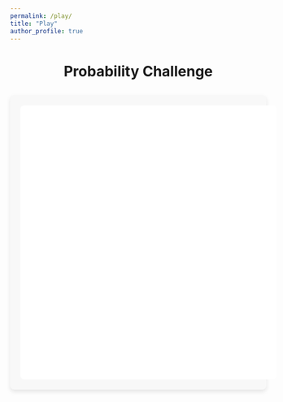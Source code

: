 ```yaml
---
permalink: /play/
title: "Play"
author_profile: true
---
```


<div class="play-container">
  <h1>Probability Challenge</h1>
  
  <div class="game-wrapper">
    <div id="game-container">
      <div id="game-board">
        <div id="coin-container">
          <div id="coin">
            <div class="heads"></div>
            <div class="tails"></div>
          </div>
        </div>
        
        <div id="dice-container">
          <div id="dice">
            <div class="dice-face" id="dice-face"></div>
          </div>
        </div>
        
        <div id="card-container">
          <div id="card">
            <div class="card-inner">
              <div class="card-front"></div>
              <div class="card-back"></div>
            </div>
          </div>
        </div>
      </div>
      
      <div id="challenge-display"></div>
      <div id="score-display">Score: <span id="score">0</span> / <span id="total-rounds">0</span></div>
      
      <div id="controls">
        <div id="options-container"></div>
        <button id="start-btn" class="game-btn">Start Game</button>
        <button id="next-btn" class="game-btn" style="display: none;">Next Challenge</button>
      </div>
      
      <div id="instructions">
        <h2>How to Play</h2>
        <p>Test your understanding of probability with fun challenges!</p>
        <p>You'll face 10 probability-based scenarios with coins, dice, and cards.</p>
        <p>Make predictions based on probability theory and see how many you get right.</p>
      </div>
      
      <div id="result" style="display: none;"></div>
    </div>
  </div>
</div>

<style>
  .play-container {
    max-width: 800px;
    margin: 0 auto;
    text-align: center;
  }
  
  .game-wrapper {
    margin: 30px auto;
    border-radius: 8px;
    background-color: #f8f8f8;
    padding: 20px;
    box-shadow: 0 4px 8px rgba(0,0,0,0.1);
  }
  
  #game-container {
    position: relative;
    width: 100%;
    height: 500px;
    border: 2px solid var(--darker-purple);
    border-radius: 8px;
    background-color: white;
    overflow: hidden;
    padding: 20px;
  }
  
  #game-board {
    display: flex;
    justify-content: space-around;
    align-items: center;
    height: 200px;
    margin-bottom: 20px;
    display: none;
  }
  
  /* Coin styling */
  #coin-container {
    width: 100px;
    height: 100px;
    perspective: 1000px;
  }
  
  #coin {
    width: 100%;
    height: 100%;
    position: relative;
    transition: transform 1s;
    transform-style: preserve-3d;
  }
  
  .heads, .tails {
    position: absolute;
    width: 100%;
    height: 100%;
    border-radius: 50%;
    backface-visibility: hidden;
    display: flex;
    align-items: center;
    justify-content: center;
    font-weight: bold;
    font-size: 1.5em;
    border: 2px solid #ccc;
  }
  
  .heads {
    background-color: gold;
    color: #333;
  }
  
  .heads:after {
    content: 'H';
  }
  
  .tails {
    background-color: silver;
    color: #333;
    transform: rotateY(180deg);
  }
  
  .tails:after {
    content: 'T';
  }
  
  /* Dice styling */
  #dice-container {
    width: 100px;
    height: 100px;
    perspective: 1000px;
  }
  
  #dice {
    width: 100%;
    height: 100%;
    position: relative;
    transform-style: preserve-3d;
    transition: transform 1s;
  }
  
  .dice-face {
    width: 100%;
    height: 100%;
    border-radius: 10px;
    background-color: white;
    border: 2px solid #333;
    display: flex;
    align-items: center;
    justify-content: center;
    font-size: 2.5em;
    font-weight: bold;
  }
  
  /* Card styling */
  #card-container {
    width: 80px;
    height: 120px;
    perspective: 1000px;
  }
  
  #card {
    width: 100%;
    height: 100%;
    position: relative;
    transition: transform 0.8s;
    transform-style: preserve-3d;
  }
  
  .card-inner {
    position: relative;
    width: 100%;
    height: 100%;
    text-align: center;
    transition: transform 0.8s;
    transform-style: preserve-3d;
  }
  
  .card-front, .card-back {
    position: absolute;
    width: 100%;
    height: 100%;
    backface-visibility: hidden;
    border-radius: 8px;
    border: 1px solid #333;
  }
  
  .card-front {
    background-color: white;
    color: black;
    display: flex;
    align-items: center;
    justify-content: center;
    font-weight: bold;
    font-size: 1.5em;
  }
  
  .card-back {
    background-color: var(--darker-purple);
    background-image: repeating-linear-gradient(
      45deg, 
      var(--darker-purple), 
      var(--darker-purple) 10px, 
      var(--darkest-purple) 10px, 
      var(--darkest-purple) 20px
    );
    transform: rotateY(180deg);
  }
  
  #challenge-display {
    background-color: #f5f0f5;
    padding: 15px;
    border-radius: 8px;
    margin: 15px 0;
    font-size: 1.1em;
    border-left: 4px solid var(--darker-purple);
    text-align: left;
    min-height: 60px;
  }
  
  #score-display {
    font-size: 18px;
    font-weight: bold;
    padding: 5px 10px;
    background-color: rgba(255, 255, 255, 0.8);
    border-radius: 5px;
    margin: 10px 0;
    text-align: right;
  }
  
  #controls {
    margin: 20px 0;
    display: flex;
    flex-direction: column;
    align-items: center;
  }
  
  #options-container {
    display: flex;
    flex-wrap: wrap;
    justify-content: center;
    gap: 10px;
    margin-bottom: 15px;
    width: 100%;
  }
  
  .option-btn {
    padding: 8px 15px;
    background-color: white;
    border: 2px solid var(--darker-purple);
    color: var(--darker-purple);
    border-radius: 5px;
    cursor: pointer;
    font-weight: bold;
    transition: all 0.3s ease;
  }
  
  .option-btn:hover {
    background-color: var(--light-purple);
  }
  
  .option-btn.selected {
    background-color: var(--darker-purple);
    color: white;
  }
  
  .game-btn {
    margin: 10px 5px;
    padding: 10px 20px;
    background-color: var(--darker-purple);
    color: white;
    border: none;
    border-radius: 5px;
    cursor: pointer;
    font-size: 16px;
    font-weight: bold;
  }
  
  .game-btn:hover {
    background-color: var(--darkest-purple);
  }
  
  #instructions {
    padding: 15px;
    margin-top: 20px;
    text-align: center;
  }
  
  #result {
    margin-top: 20px;
    padding: 15px;
    border-radius: 8px;
    font-weight: bold;
    text-align: center;
  }
  
  .correct {
    background-color: #d4edda;
    color: #155724;
    border: 1px solid #c3e6cb;
  }
  
  .incorrect {
    background-color: #f8d7da;
    color: #721c24;
    border: 1px solid #f5c6cb;
  }
  
  .final-result {
    margin-top: 30px;
    padding: 20px;
    background-color: #f5f0f5;
    border-radius: 8px;
    text-align: center;
  }
  
  @media (max-width: 600px) {
    #game-board {
      flex-direction: column;
      height: auto;
      gap: 20px;
    }
    
    #options-container {
      flex-direction: column;
    }
  }
</style>

<script>
document.addEventListener('DOMContentLoaded', function() {
  // DOM elements
  const gameBoard = document.getElementById('game-board');
  const coin = document.getElementById('coin');
  const dice = document.getElementById('dice');
  const diceFace = document.getElementById('dice-face');
  const card = document.querySelector('.card-inner');
  const cardFront = document.querySelector('.card-front');
  const challengeDisplay = document.getElementById('challenge-display');
  const scoreDisplay = document.getElementById('score');
  const totalRoundsDisplay = document.getElementById('total-rounds');
  const optionsContainer = document.getElementById('options-container');
  const startBtn = document.getElementById('start-btn');
  const nextBtn = document.getElementById('next-btn');
  const instructions = document.getElementById('instructions');
  const resultDisplay = document.getElementById('result');
  
  // Game state
  let score = 0;
  let currentRound = 0;
  let totalRounds = 10;
  let selectedOption = null;
  let correctAnswer = null;
  let gameActive = false;
  let currentChallenge = null;
  
  // Challenge types
  const challengeTypes = [
    'coin_flip',
    'coin_sequence',
    'dice_roll',
    'dice_sum',
    'card_color',
    'card_suit',
    'card_value',
    'combined_probability'
  ];
  
  // Card values and suits
  const cardValues = ['A', '2', '3', '4', '5', '6', '7', '8', '9', '10', 'J', 'Q', 'K'];
  const cardSuits = ['♥', '♦', '♣', '♠'];
  const redSuits = ['♥', '♦'];
  
  // Initialize the game
  function initGame() {
    score = 0;
    currentRound = 0;
    gameActive = true;
    scoreDisplay.textContent = score;
    totalRoundsDisplay.textContent = totalRounds;
    
    startBtn.style.display = 'none';
    instructions.style.display = 'none';
    gameBoard.style.display = 'flex';
    
    nextChallenge();
  }
  
  // Generate the next challenge
  function nextChallenge() {
    if (currentRound >= totalRounds) {
      endGame();
      return;
    }
    
    currentRound++;
    resultDisplay.style.display = 'none';
    nextBtn.style.display = 'none';
    
    // Reset all animations and displays
    coin.style.transform = '';
    dice.style.transform = '';
    card.style.transform = '';
    
    // Randomly select a challenge type
    const challengeType = challengeTypes[Math.floor(Math.random() * challengeTypes.length)];
    generateChallenge(challengeType);
  }
  
  // Generate a specific challenge
  function generateChallenge(type) {
    optionsContainer.innerHTML = '';
    currentChallenge = type;
    
    switch(type) {
      case 'coin_flip':
        createCoinFlipChallenge();
        break;
      case 'coin_sequence':
        createCoinSequenceChallenge();
        break;
      case 'dice_roll':
        createDiceRollChallenge();
        break;
      case 'dice_sum':
        createDiceSumChallenge();
        break;
      case 'card_color':
        createCardColorChallenge();
        break;
      case 'card_suit':
        createCardSuitChallenge();
        break;
      case 'card_value':
        createCardValueChallenge();
        break;
      case 'combined_probability':
        createCombinedProbabilityChallenge();
        break;
    }
  }
  
  // Challenge creators
  function createCoinFlipChallenge() {
    challengeDisplay.innerHTML = "What is the probability of flipping a coin and getting heads?";
    
    const options = ["1/2 (50%)", "1/3 (33.3%)", "2/3 (66.7%)"];
    correctAnswer = "1/2 (50%)";
    
    createOptions(options);
  }
  
  function createCoinSequenceChallenge() {
    challengeDisplay.innerHTML = "What is the probability of flipping a coin 3 times and getting all heads?";
    
    const options = ["1/8 (12.5%)", "1/4 (25%)", "3/8 (37.5%)", "1/2 (50%)"];
    correctAnswer = "1/8 (12.5%)";
    
    createOptions(options);
  }
  
  function createDiceRollChallenge() {
    challengeDisplay.innerHTML = "What is the probability of rolling a 6 on a standard six-sided die?";
    
    const options = ["1/6 (16.7%)", "1/3 (33.3%)", "1/2 (50%)"];
    correctAnswer = "1/6 (16.7%)";
    
    createOptions(options);
  }
  
  function createDiceSumChallenge() {
    challengeDisplay.innerHTML = "When rolling two six-sided dice, what is the probability of getting a sum of 7?";
    
    const options = ["1/6 (16.7%)", "5/36 (13.9%)", "1/12 (8.3%)", "6/36 (16.7%)"];
    correctAnswer = "6/36 (16.7%)";
    
    createOptions(options);
  }
  
  function createCardColorChallenge() {
    challengeDisplay.innerHTML = "What is the probability of drawing a red card (hearts or diamonds) from a standard 52-card deck?";
    
    const options = ["1/4 (25%)", "1/2 (50%)", "3/4 (75%)"];
    correctAnswer = "1/2 (50%)";
    
    createOptions(options);
  }
  
  function createCardSuitChallenge() {
    challengeDisplay.innerHTML = "What is the probability of drawing a club from a standard 52-card deck?";
    
    const options = ["1/4 (25%)", "1/3 (33.3%)", "1/2 (50%)"];
    correctAnswer = "1/4 (25%)";
    
    createOptions(options);
  }
  
  function createCardValueChallenge() {
    challengeDisplay.innerHTML = "What is the probability of drawing a face card (Jack, Queen, or King) from a standard 52-card deck?";
    
    const options = ["3/13 (23.1%)", "1/4 (25%)", "3/26 (11.5%)"];
    correctAnswer = "3/13 (23.1%)";
    
    createOptions(options);
  }
  
  function createCombinedProbabilityChallenge() {
    challengeDisplay.innerHTML = "What is the probability of rolling a six-sided die and flipping a coin, and getting both a 3 and heads?";
    
    const options = ["1/12 (8.3%)", "1/6 (16.7%)", "1/3 (33.3%)"];
    correctAnswer = "1/12 (8.3%)";
    
    createOptions(options);
  }
  
  // Create option buttons
  function createOptions(options) {
    options.forEach(option => {
      const button = document.createElement('button');
      button.className = 'option-btn';
      button.textContent = option;
      button.addEventListener('click', () => selectOption(option, button));
      optionsContainer.appendChild(button);
    });
  }
  
  // Handle option selection
  function selectOption(option, button) {
    // Reset all buttons
    document.querySelectorAll('.option-btn').forEach(btn => {
      btn.classList.remove('selected');
    });
    
    // Select the clicked button
    button.classList.add('selected');
    selectedOption = option;
    
    // Show animation based on challenge type
    if (currentChallenge.includes('coin')) {
      flipCoin();
    } else if (currentChallenge.includes('dice')) {
      rollDice();
    } else if (currentChallenge.includes('card')) {
      drawCard();
    } else {
      // For combined challenges, show both animations
      flipCoin();
      setTimeout(rollDice, 300);
    }
    
    // After a delay, check the answer
    setTimeout(checkAnswer, 1500);
  }
  
  // Animation functions
  function flipCoin() {
    const random = Math.random();
    coin.style.transform = `rotateY(${random < 0.5 ? 0 : 180}deg)`;
  }
  
  function rollDice() {
    const random = Math.floor(Math.random() * 6) + 1;
    dice.style.transform = `rotateX(${random * 60}deg) rotateY(${random * 90}deg)`;
    diceFace.textContent = random;
  }
  
  function drawCard() {
    const randomValue = cardValues[Math.floor(Math.random() * cardValues.length)];
    const randomSuit = cardSuits[Math.floor(Math.random() * cardSuits.length)];
    const color = redSuits.includes(randomSuit) ? 'red' : 'black';
    
    cardFront.textContent = `${randomValue}${randomSuit}`;
    cardFront.style.color = color;
    card.style.transform = 'rotateY(180deg)';
  }
  
  // Check the selected answer
  function checkAnswer() {
    if (selectedOption === correctAnswer) {
      score++;
      scoreDisplay.textContent = score;
      resultDisplay.innerHTML = "Correct! 🎉";
      resultDisplay.className = "correct";
    } else {
      resultDisplay.innerHTML = `Incorrect. The correct answer is ${correctAnswer}.`;
      resultDisplay.className = "incorrect";
    }
    
    resultDisplay.style.display = 'block';
    nextBtn.style.display = 'block';
  }
  
  // End the game and show results
  function endGame() {
    gameActive = false;
    gameBoard.style.display = 'none';
    optionsContainer.innerHTML = '';
    challengeDisplay.innerHTML = '';
    nextBtn.style.display = 'none';
    
    const percentage = Math.round((score / totalRounds) * 100);
    let message;
    
    if (percentage >= 90) {
      message = "Excellent! You're a probability master!";
    } else if (percentage >= 70) {
      message = "Great job! You have a solid understanding of probability.";
    } else if (percentage >= 50) {
      message = "Good effort! Keep practicing probability concepts.";
    } else {
      message = "Keep learning! Probability can be tricky, but you'll get better with practice.";
    }
    
    instructions.innerHTML = `
      <div class="final-result">
        <h2>Game Complete!</h2>
        <p>Your score: ${score} out of ${totalRounds} (${percentage}%)</p>
        <p>${message}</p>
      </div>
    `;
    
    instructions.style.display = 'block';
    startBtn.textContent = 'Play Again';
    startBtn.style.display = 'block';
  }
  
  // Event listeners
  startBtn.addEventListener('click', initGame);
  nextBtn.addEventListener('click', nextChallenge);
});
</script>